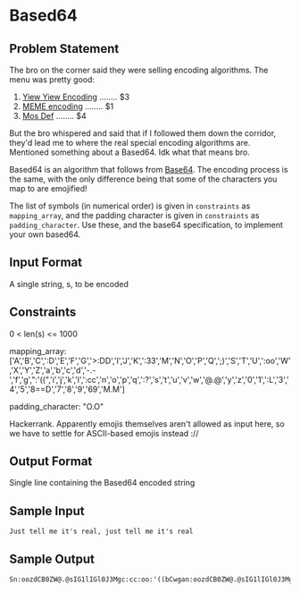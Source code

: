 # Based64

## Problem Statement

The bro on the corner said they were selling encoding algorithms. The menu was pretty good:

1. [Yiew Yiew Encoding](https://en.wikipedia.org/wiki/Uuencoding) ........ $3
2. [MEME encoding](https://en.wikipedia.org/wiki/MIME)            ........ $1
3. [Mos Def](https://en.wikipedia.org/wiki/MOS_Technology_file_format) ........ $4

But the bro whispered and said that if I followed them down the corridor, they'd lead me to where the real special encoding algorithms are. Mentioned something about a Based64. Idk what that means bro.

Based64 is an algorithm that follows from [Base64](https://en.wikipedia.org/wiki/Base64). The encoding process is the same, with the only difference being that some of the characters you map to are emojified!

The list of symbols (in numerical order) is given in `constraints` as `mapping_array`, and the padding character is given in `constraints` as `padding_character`. Use these, and the base64 specification, to implement your own based64.

## Input Format

A single string, s, to be encoded

## Constraints

0 < len(s) <= 1000

mapping_array: \['A','B','C',':D','E','F','G','>:DD','I','J','K',':33','M','N','O','P','Q',';)','S','T','U',':oo','W','X','Y','Z','a','b','c','d','-.-','f','g',":'((",'i','j','k','l',':cc','n','o','p','q',':?','s','t','u','v','w','@.@','y','z','0','1',':L','3','4','5','8==D','7','8','9','69','M.M'\]

padding_character: "O.O"

Hackerrank. Apparently emojis themselves aren't allowed as input here, so we have to settle for ASCII-based emojis instead ://


## Output Format
Single line containing the Based64 encoded string

## Sample Input

```
Just tell me it's real, just tell me it's real
```

## Sample Output

```
Sn:oozdCB0ZW@.@sIG1lIGl0J3Mgc:cc:oo:'((bCwgan:oozdCB0ZW@.@sIG1lIGl0J3Mgc:cc:oo:'((bAO.OO.O
```
